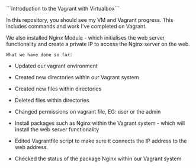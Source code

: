 \```Introduction to the Vagrant with Virtualbox```

In this repository, you should see my VM and Vagrant progress. This includes
commands and work I've completed on Vagrant. 

We also installed Nginx Module - which initialises the web server functionality
and create a private IP to access the Nginx server on the web.

```What we have done so far:```

- Updated our vagrant environment

- Created new directories within our Vagrant system 

- Created new files within directories

- Deleted files within directories

- Changed permissions on vagrant file, EG: user or the admin

- Install packages such as Nginx within the Vagrant system - which will install the web server functionality

- Edited Vagrantfile script to make sure it connects the IP address to the web address.

- Checked the status of the package Nginx within our Vagrant system


